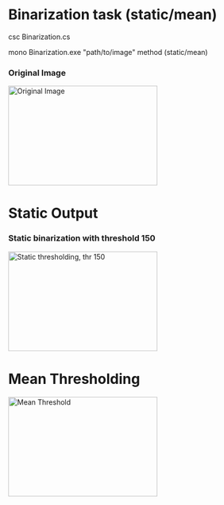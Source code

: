 # Binarization task (static/mean)

csc Binarization.cs

mono Binarization.exe "path/to/image" method (static/mean)


### Original Image
<img src = "https://github.com/Rashid12Kandah/Training-Assignment-3/blob/master/Cute_dog.jpg" alt="Original Image" width="300" height="200">


# Static Output
### Static binarization with threshold 150

<img src = "https://github.com/Rashid12Kandah/training-assignment-1/blob/master/static_06c911b0-8783-4618-ad29-84740c92d143.jpg" alt = "Static thresholding, thr 150" width="300" height="200">


# Mean Thresholding
<img src="https://github.com/Rashid12Kandah/training-assignment-1/blob/master/mean_dbd7c65b-554d-44e9-9eb6-f344bb5e945a.jpg" alt="Mean Threshold" width="300" height="200">
